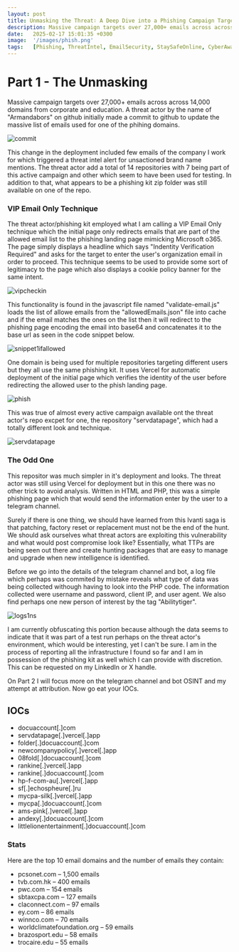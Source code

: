 ```yaml
---
layout: post
title: Unmasking the Threat∶ A Deep Dive into a Phishing Campaign Targeting Corporate and Educational Emails
description: Massive campaign targets over 27,000+ emails across across 14,000 domains from corporate and education. A threat actor by the name of "Armandabors" on github initially made a commit to github to update the massive list of emails used for one of the phihing domains.
date:   2025-02-17 15:01:35 +0300
image:  '/images/phish.png'
tags:   [Phishing, ThreatIntel, EmailSecurity, StaySafeOnline, CyberAwareness]
---
```

# Part 1 - The Unmasking 
Massive campaign targets over 27,000+ emails across across 14,000 domains from corporate and education. A threat actor by the name of "Armandabors" on github initially made a commit to github to update the massive list of emails used for one of the phihing domains. 

![commit]({{site.baseurl}}/images/commit.png)

This change in the deployment included few emails of the company I work for which triggered a threat intel alert for unsactioned brand name mentions. The threat actor add a total of 14 repositories with 7 being part of this active campaign and other which seem to have been used for testing. In addition to that,  what appears to be a phishing kit zip folder was still available on one of the repo.

### VIP Email Only Technique
The threat actor/phishing kit employed what I am calling a VIP Email Only technique which the initial page only redirects emails that are part of the allowed email list to the phishing landing page mimicking Microsoft o365. The page simply displays a headline which says "Indentity Verification Required" and asks for the target to enter the user's organization email in order to proceed. This technique seems to be used to provide some sort of legitimacy to the page which also displays a cookie policy banner for the same intent.

![vipcheckin]({{site.baseurl}}/images/vipcheckin.png)

This functionality is found in the javascript file named "validate-email.js" loads the list of allowe emails from the "allowedEmails.json" file into cache and if the email matches the ones on the list then it will redirect to the phishing page encoding the email into base64 and concatenates it to the base url as seen in the code snippet below.

![snippet1ifallowed]({{site.baseurl}}/images/snippet1ifallowed.png)

One domain is being used for multiple repositories targeting different users but they all use the same phishing kit. It uses Vercel for automatic deployment of the initial page which verifies the identity of the user before redirecting the allowed user to the phish landing page.

![phish]({{site.baseurl}}/images/phish.png)

This was true of almost every active campaign available ont the threat actor's repo excpet for one, the repository "servdatapage", which had a totally different look and technique.

![servdatapage]({{site.baseurl}}/images/servdatapage.png)

### The Odd One
This repositor was much simpler in it's deployment and looks. The threat actor was still using Vercel for deployment but in this one there was no other trick to avoid analysis. Written in HTML and PHP, this was a simple phishing page which that would send the information enter by the user to a telegram channel.

Surely if there is one thing, we should have learned from this Ivanti saga is that patching, factory reset or replacement must not be the end of the hunt. We should ask ourselves what threat actors are exploiting this vulnerability and what would post compromise look like? Essentially, what TTPs are being seen out there and create hunting packages that are easy to manage and upgrade when new intelligence is identified. 

Before we go into the details of the telegram channel and bot, a log file which perhaps was commited by mistake reveals what type of data was being collected withough having to look into the PHP code. The information collected were username and password, client IP, and user agent. We also find perhaps one new person of interest by the tag "Abilitytiger".

![logs1ns]({{site.baseurl}}/images/logs1ns.png)

I am currently obfuscating this portion because although the data seems to indicate that it was part of a test run perhaps on the threat actor's environment, which would be interesting, yet I can't be sure. I am in the process of reporting all the infrastructure I found so far and I am in possession of the phishing kit as well which I can provide with discretion. This can be requested on my LinkedIn or X handle.

On Part 2 I will focus more on the telegram channel and bot OSINT and my attempt at attribution. Now go eat your IOCs.

## IOCs
* docuaccount[.]com  
* servdatapage[.]vercel[.]app  
* folder[.]docuaccount[.]com  
* newcompanypolicy[.]vercel[.]app  
* 08fold[.]docuaccount[.]com  
* rankine[.]vercel[.]app  
* rankine[.]docuaccount[.]com  
* hp-f-com-au[.]vercel[.]app  
* sf[.]echospheure[.]ru  
* mycpa-silk[.]vercel[.]app  
* mycpa[.]docuaccount[.]com  
* ams-pink[.]vercel[.]app  
* andexy[.]docuaccount[.]com  
* littlelionentertainment[.]docuaccount[.]com  

### Stats
Here are the top 10 email domains and the number of emails they contain:

* pcsonet.com – 1,500 emails
* tvb.com.hk – 400 emails
* pwc.com – 154 emails
* sbtaxcpa.com – 127 emails
* claconnect.com – 97 emails
* ey.com – 86 emails
* winnco.com – 70 emails
* worldclimatefoundation.org – 59 emails
* brazosport.edu – 58 emails
* trocaire.edu – 55 emails 